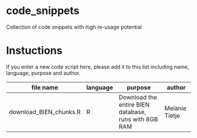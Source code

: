 # code_snippets
Collection of code snippets with high re-usage potential

# Instuctions
If you enter a new code script here, please add it to this list including name, language, purpose and author.


file name                 | language   | purpose                                                  | author
------------------------- | -----------|----------------------------------------------------------|---------------
download_BIEN_chunks.R    | R          | Download the entire BIEN database, runs with 8GB RAM     | Melanie Tietje
